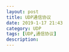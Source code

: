 ```yaml
---
layout: post
title: UDP通信协议
date: 2019-1-17 21:43
category: UDP
tags: [UDP,通信协议]
description:
---
```


